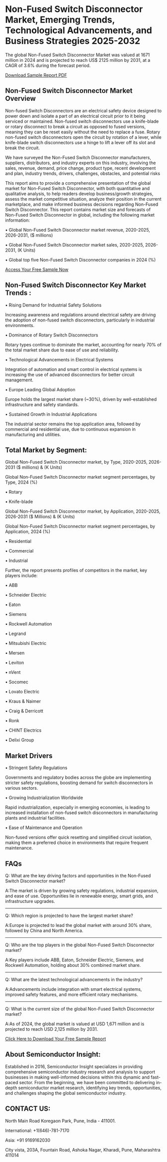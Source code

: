 <h1>Non-Fused Switch Disconnector Market, Emerging Trends, Technological Advancements, and Business Strategies 2025-2032</h1>

The global Non-Fused Switch Disconnector Market was valued at 1671 million in 2024 and is projected to reach US$ 2125 million by 2031, at a CAGR of 3.6% during the forecast period.

[Download Sample Report PDF
](https://semiconductorinsight.com/download-sample-report/?product_id=91018)

<h2>Non-Fused Switch Disconnector Market Overview</h2>

Non-fused Switch Disconnectors are an electrical safety device designed to power down and isolate a part of an electrical circuit prior to it being serviced or maintained. Non-fused switch disconnectors use a knife-blade or rotary disconnect to break a circuit as opposed to fused versions, meaning they can be reset easily without the need to replace a fuse. Rotary non-fused switch disconnectors open the circuit by rotation of a lever, while knife-blade switch disconnectors use a hinge to lift a lever off its slot and break the circuit.

We have surveyed the Non-Fused Switch Disconnector manufacturers, suppliers, distributors, and industry experts on this industry, involving the sales, revenue, demand, price change, product type, recent development and plan, industry trends, drivers, challenges, obstacles, and potential risks

This report aims to provide a comprehensive presentation of the global market for Non-Fused Switch Disconnector, with both quantitative and qualitative analysis, to help readers develop business/growth strategies, assess the market competitive situation, analyze their position in the current marketplace, and make informed business decisions regarding Non-Fused Switch Disconnector. This report contains market size and forecasts of Non-Fused Switch Disconnector in global, including the following market information:

•	Global Non-Fused Switch Disconnector market revenue, 2020-2025, 2026-2031, ($ millions)

•	Global Non-Fused Switch Disconnector market sales, 2020-2025, 2026-2031, (K Units)

•	Global top five Non-Fused Switch Disconnector companies in 2024 (%)

[Access Your Free Sample Now](https://semiconductorinsight.com/report/non-fused-switch-disconnector-market/)

<h2>Non-Fused Switch Disconnector Key Market Trends  :</h2>

•	Rising Demand for Industrial Safety Solutions

Increasing awareness and regulations around electrical safety are driving the adoption of non-fused switch disconnectors, particularly in industrial environments.

•	Dominance of Rotary Switch Disconnectors

Rotary types continue to dominate the market, accounting for nearly 70% of the total market share due to ease of use and reliability.

•	Technological Advancements in Electrical Systems

Integration of automation and smart control in electrical systems is increasing the use of advanced disconnectors for better circuit management.

•	Europe Leading Global Adoption

Europe holds the largest market share (~30%), driven by well-established infrastructure and safety standards.

•	Sustained Growth in Industrial Applications

The industrial sector remains the top application area, followed by commercial and residential use, due to continuous expansion in manufacturing and utilities.

<h2>Total Market by Segment:</h2>

Global Non-Fused Switch Disconnector market, by Type, 2020-2025, 2026-2031 ($ millions) & (K Units)

Global Non-Fused Switch Disconnector market segment percentages, by Type, 2024 (%)

•	Rotary

•	Knife-blade

Global Non-Fused Switch Disconnector market, by Application, 2020-2025, 2026-2031 ($ Millions) & (K Units)

Global Non-Fused Switch Disconnector market segment percentages, by Application, 2024 (%)

•	Residential

•	Commercial

•	Industrial

Further, the report presents profiles of competitors in the market, key players include:

•	ABB

•	Schneider Electric

•	Eaton

•	Siemens

•	Rockwell Automation

•	Legrand

•	Mitsubishi Electric

•	Mersen

•	Leviton

•	nVent

•	Socomec

•	Lovato Electric

•	Kraus & Naimer

•	Craig & Derricott

•	Ronk

•	CHINT Electrics

•	Delixi Group

<h2>Market Drivers</h2>

•	Stringent Safety Regulations

Governments and regulatory bodies across the globe are implementing stricter safety regulations, boosting demand for switch disconnectors in various sectors.

•	Growing Industrialization Worldwide

Rapid industrialization, especially in emerging economies, is leading to increased installation of non-fused switch disconnectors in manufacturing plants and industrial facilities.

•	Ease of Maintenance and Operation

Non-fused versions offer quick resetting and simplified circuit isolation, making them a preferred choice in environments that require frequent maintenance.

<h2>FAQs</h2>

Q: What are the key driving factors and opportunities in the Non-Fused Switch Disconnector market?

A:The market is driven by growing safety regulations, industrial expansion, and ease of use. Opportunities lie in renewable energy, smart grids, and infrastructure upgrades.

________________________________________

Q: Which region is projected to have the largest market share?

A:Europe is projected to lead the global market with around 30% share, followed by China and North America.

________________________________________

Q: Who are the top players in the global Non-Fused Switch Disconnector market?

A:Key players include ABB, Eaton, Schneider Electric, Siemens, and Rockwell Automation, holding about 30% combined market share.

________________________________________

Q: What are the latest technological advancements in the industry?

A:Advancements include integration with smart electrical systems, improved safety features, and more efficient rotary mechanisms.

________________________________________

Q: What is the current size of the global Non-Fused Switch Disconnector market?

A:As of 2024, the global market is valued at USD 1,671 million and is projected to reach USD 2,125 million by 2031.

[Click Here to Download Your Free Sample Report 
](https://semiconductorinsight.com/download-sample-report/?product_id=91018)

<h2>About Semiconductor Insight:</h2>

Established in 2016, Semiconductor Insight specializes in providing comprehensive semiconductor industry research and analysis to support businesses in making well-informed decisions within this dynamic and fast-paced sector. From the beginning, we have been committed to delivering in-depth semiconductor market research, identifying key trends, opportunities, and challenges shaping the global semiconductor industry.

<h2>CONTACT US:</h2>

North Main Road Koregaon Park, Pune, India - 411001.

International: +1(646)-781-7170

Asia: +91 9169162030

City vista, 203A, Fountain Road, Ashoka Nagar, Kharadi, Pune, Maharashtra 411014


